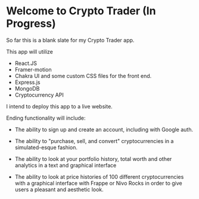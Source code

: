 # Welcome to Crypto Trader (In Progress)

So far this is a blank slate for my Crypto Trader app.

This app will utilize 
- React.JS
- Framer-motion
- Chakra UI and some custom CSS files for the front end.
- Express.js
- MongoDB
- Cryptocurrency API


I intend to deploy this app to a live website.

Ending functionality will include:

-   The ability to sign up and create an account, including with Google auth.

-   The ability to "purchase, sell, and convert" cryptocurrencies in a simulated-esque fashion.

-   The ability to look at your portfolio history, total worth and other analytics in a text and graphical interface

-   The ability to look at price histories of 100 different cryptocurrencies with a graphical interface with Frappe or Nivo Rocks in order to give users a pleasant and aesthetic look.
